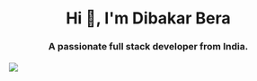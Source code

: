 <h1 align="center">Hi 👋, I'm Dibakar Bera</h1>
<h3 align="center">A passionate full stack developer from India.</h3>       
<p>&nbsp;<img align="center" src="https://github-readme-stats.vercel.app/api?username=dibakarbera01&show_icons=true&locale=en" /></p>
